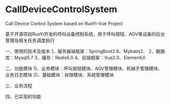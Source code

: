 # CallDeviceControlSystem
Call Device Control System based on RuoYi-Vue Project

基于开源项目RuoYi开发的呼叫设备控制系统，用于呼叫按钮、AGV等设备的后台管理及相关任务调度执行

一、使用的技术及版本
1、服务器端框架：SpringBoot2.6、Mybatis2、
2、数据库：Mysql5.7
3、缓存：Redis5.0
4、前端框架：Vue2.0、ElementUI

二、功能模块
1)、业务模块：呼叫按钮模块、AGV管理模块、机械手管理模块、业务日志模块
2)、基础模块：权限模块、系统管理模块

三、业务流程

四、已实现的功能


